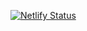 [![Netlify Status](https://api.netlify.com/api/v1/badges/62c347ab-fbf1-4226-a4bb-75b15f6aaa45/deploy-status)](https://app.netlify.com/sites/affectionate-carson-da3562/deploys)
